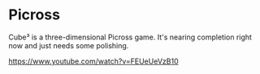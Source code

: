 # Picross
Cube³ is a three-dimensional Picross game. It's nearing completion right now and just needs some polishing.

https://www.youtube.com/watch?v=FEUeUeVzB10
